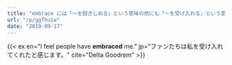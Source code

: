 ```yaml
---
title: "embrace には「～を抱きしめる」という意味の他にも「～を受け入れる」という意味がある"
url: "/p/ggfhuiw"
date: "2019-09-17"
---
```


{{< ex en="I feel people have **embraced** me." jp="ファンたちは私を受け入れてくれたと感じます。" cite="Delta Goodrem" >}}

